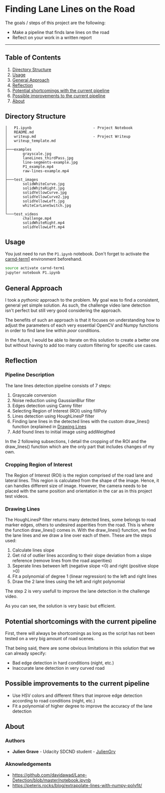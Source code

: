 # Finding Lane Lines on the Road

The goals / steps of this project are the following:

* Make a pipeline that finds lane lines on the road
* Reflect on your work in a written report

---

## Table of Contents

1. [Directory Structure](#directory-structure)
1. [Usage](#usage)
1. [General Approach](#general-approach)
1. [Reflection](#reflection)
1. [Potential shortcomings with the current pipeline](#potential-shortcomings-with-the-current-pipeline)
1. [Possible improvements to the current pipeline](#possible-improvements-to-the-current-pipeline)
1. [About](#about)

## Directory Structure

```plain
│   P1.ipynb                            - Project Notebook
│   README.md
│   writeup.md                          - Project Writeup
│   writeup_template.md
│
├───examples
│       grayscale.jpg
│       laneLines_thirdPass.jpg
│       line-segments-example.jpg
│       P1_example.mp4
│       raw-lines-example.mp4
│
├───test_images
│       solidWhiteCurve.jpg
│       solidWhiteRight.jpg
│       solidYellowCurve.jpg
│       solidYellowCurve2.jpg
│       solidYellowLeft.jpg
│       whiteCarLaneSwitch.jpg
│
└───test_videos
        challenge.mp4
        solidWhiteRight.mp4
        solidYellowLeft.mp4
```

## Usage

You just need to run the `P1.ipynb` notebook. Don't forget to activate the [carnd-term1](https://github.com/udacity/CarND-Term1-Starter-Kit/blob/master/README.md) environment beforehand.

```bash
source activate carnd-term1
jupyter notebook P1.ipynb
```

## General Approach

I took a *pythonic* approach to the problem. My goal was to find a consistent, general yet simple solution.
As such, the challenge video lane detection isn't perfect but still very good considering the approach.

The benefits of such an approach is that it focuses on understanding how to adjust the parameters of each very essential OpenCV and Numpy functions in order to find lane line within *poor* conditions.

In the future, I would be able to iterate on this solution to create a better one but without having to add too many custom filtering for specific use cases.

## Reflection

### Pipeline Description

The lane lines detection pipeline consists of 7 steps:

1. Grayscale conversion
1. Noise reduction using GaussianBlur filter
1. Edges detection using Canny filter
1. Selecting Region of Interest (ROI) using fillPoly
1. Lines detection using HoughLinesP filter
1. Finding lane lines in the detected lines with the custom draw_lines() function (explained in [Drawing Lines](#drawing-lines)
1. Add found lines to initial image using addWeigthed

In the 2 following subsections, I detail the cropping of the ROI and the draw_lines() function which are the only part that includes changes of my own.

### Cropping Region of Interest

The Region of Interest (ROI) is the region comprised of the road lane and lateral lines. This region is calculated from the shape of the image. Hence, it can handles different size of image. However, the camera needs to be placed with the same position and orientation in the car as in this project test videos.

### Drawing Lines

The HoughLinesP filter returns many detected lines, some belongs to road marker edges, others to undesired asperities from the road. This is where the function draw\_lines() comes in. With the draw_lines() function, we find the lane lines and we draw a line over each of them. These are the steps used:

1. Calculate lines slope
1. Get rid of outlier lines according to their slope deviation from a slope reference (remove lines from the road asperities)
1. Seperate lines between left (negative slope <0) and right (positive slope >0)
1. Fit a polynomial of degree 1 (linear regression) to the left and right lines
1. Draw the 2 lane lines using the left and right polynomial

The step 2 is very usefull to improve the lane detection in the challenge video.

As you can see, the solution is very basic but efficient.

## Potential shortcomings with the current pipeline

First, there will always be shortcomings as long as the script has not been tested on a very big amount of road scenes.

That being said, there are some obvious limitations in this solution that we can already specify:

* Bad edge detection in hard conditions (night, etc.)
* Inaccurate lane detection in very curved road

## Possible improvements to the current pipeline

* Use HSV colors and different filters that improve edge detection according to road conditions (night, etc.)
* Fit a polynomial of higher degree to improve the accuracy of the lane detection

## About

### Authors

* **Julien Grave** - Udacity SDCND student - [JulienGrv](https://github.com/JulienGrv)

### Aknowledgements

* https://github.com/davidawad/Lane-Detection/blob/master/notebook.ipynb
* https://peteris.rocks/blog/extrapolate-lines-with-numpy-polyfit/

